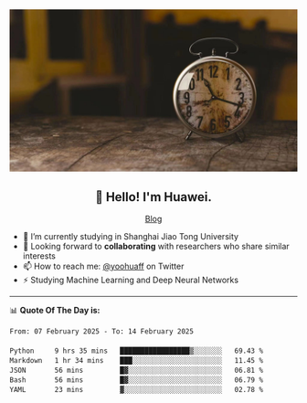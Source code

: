 <div align="center">
  <a href="https://github.com/JHW5981">
    <img src="./assets/background.jpg">
  </a>
</div>

<h2 align="center">👋 Hello! I'm Huawei.</h2>
<p align="center">
  <a href="https://blog.csdn.net/Edward__J?spm=1000.2115.3001.5343">Blog</a>
</p>


- 🔭 I’m currently studying in Shanghai Jiao Tong University
- 💬 Looking forward to **collaborating** with researchers who share similar interests
- 📫 How to reach me: [@yoohuaff](https://twitter.com/yoohuaff) on Twitter
- ⚡ Studying Machine Learning and Deep Neural Networks

-------
📊 **Quote Of The Day is:**
<!--START_SECTION:waka-->

```txt
From: 07 February 2025 - To: 14 February 2025

Python     9 hrs 35 mins   █████████████████▒░░░░░░░   69.43 %
Markdown   1 hr 34 mins    ███░░░░░░░░░░░░░░░░░░░░░░   11.45 %
JSON       56 mins         █▓░░░░░░░░░░░░░░░░░░░░░░░   06.81 %
Bash       56 mins         █▓░░░░░░░░░░░░░░░░░░░░░░░   06.79 %
YAML       23 mins         ▓░░░░░░░░░░░░░░░░░░░░░░░░   02.78 %
```

<!--END_SECTION:waka-->
